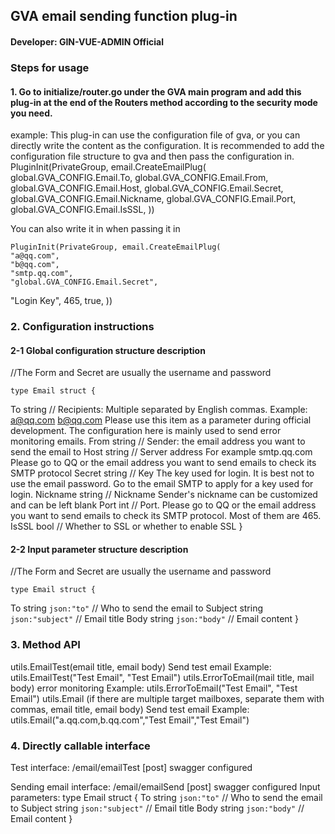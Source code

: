 ## GVA email sending function plug-in
#### Developer: GIN-VUE-ADMIN Official

### Steps for usage

#### 1. Go to initialize/router.go under the GVA main program and add this plug-in at the end of the Routers method according to the security mode you need.
example:
This plug-in can use the configuration file of gva, or you can directly write the content as the configuration. It is recommended to add the configuration file structure to gva and then pass the configuration in.
	PluginInit(PrivateGroup, email.CreateEmailPlug(
		global.GVA_CONFIG.Email.To,
		global.GVA_CONFIG.Email.From,
		global.GVA_CONFIG.Email.Host,
		global.GVA_CONFIG.Email.Secret,
		global.GVA_CONFIG.Email.Nickname,
		global.GVA_CONFIG.Email.Port,
		global.GVA_CONFIG.Email.IsSSL,
		))

You can also write it in when passing it in

    PluginInit(PrivateGroup, email.CreateEmailPlug(
    "a@qq.com",
    "b@qq.com",
    "smtp.qq.com",
    "global.GVA_CONFIG.Email.Secret",
"Login Key",
    465,
    true,
    ))

### 2. Configuration instructions

#### 2-1 Global configuration structure description
//The Form and Secret are usually the username and password

    type Email struct {
To string // Recipients: Multiple separated by English commas. Example: a@qq.com b@qq.com Please use this item as a parameter during official development. The configuration here is mainly used to send error monitoring emails.
From string // Sender: the email address you want to send the email to
Host string // Server address For example smtp.qq.com Please go to QQ or the email address you want to send emails to check its SMTP protocol
Secret string // Key The key used for login. It is best not to use the email password. Go to the email SMTP to apply for a key used for login.
Nickname string // Nickname Sender's nickname can be customized and can be left blank
Port int // Port. Please go to QQ or the email address you want to send emails to check its SMTP protocol. Most of them are 465.
IsSSL bool // Whether to SSL or whether to enable SSL
    }
#### 2-2 Input parameter structure description
//The Form and Secret are usually the username and password

    type Email struct {
To      string `json:"to"`      // Who to send the email to
Subject string `json:"subject"` // Email title
Body    string `json:"body"`    // Email content
    }


### 3. Method API

utils.EmailTest(email title, email body) Send test email
Example: utils.EmailTest("Test Email", "Test Email")
utils.ErrorToEmail(mail title, mail body) error monitoring
Example: utils.ErrorToEmail("Test Email", "Test Email")
utils.Email (if there are multiple target mailboxes, separate them with commas, email title, email body) Send test email
Example: utils.Email("a.qq.com,b.qq.com","Test Email","Test Email")

### 4. Directly callable interface

Test interface: /email/emailTest [post] swagger configured

Sending email interface: /email/emailSend [post] swagger configured
Input parameters:
    type Email struct {
To      string `json:"to"`      // Who to send the email to
Subject string `json:"subject"` // Email title
Body    string `json:"body"`    // Email content
    }
   
